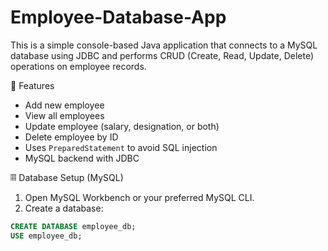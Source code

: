 # Employee-Database-App
This is a simple console-based Java application that connects to a MySQL database using JDBC and performs CRUD (Create, Read, Update, Delete) operations on employee records.

🚀 Features

- Add new employee
- View all employees
- Update employee (salary, designation, or both)
- Delete employee by ID
- Uses `PreparedStatement` to avoid SQL injection
- MySQL backend with JDBC

𝄜 Database Setup (MySQL)

1. Open MySQL Workbench or your preferred MySQL CLI.
2. Create a database:

```sql
CREATE DATABASE employee_db;
USE employee_db;
